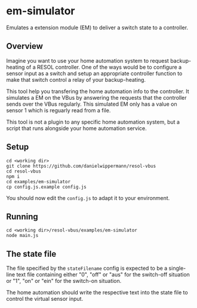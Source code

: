 # em-simulator

Emulates a extension module (EM) to deliver a switch state to a controller.


## Overview

Imagine you want to use your home automation system to request backup-heating
of a RESOL controller. One of the ways would be to configure a sensor input as
a switch and setup an appropriate controller function to make that switch
control a relay of your backup-heating.

This tool help you transfering the home automation info to the controller. It
simulates a EM on the VBus by answering the requests that the controller sends
over the VBus regularly. This simulated EM only has a value on sensor 1 which is
reguarly read from a file.

This tool is not a plugin to any specific home automation system, but a script
that runs alongside your home automation service.


## Setup

```
cd <working dir>
git clone https://github.com/danielwippermann/resol-vbus
cd resol-vbus
npm i
cd examples/em-simulator
cp config.js.example config.js
```

You should now edit the `config.js` to adapt it to your environment.


## Running

```
cd <working dir>/resol-vbus/examples/em-simulator
node main.js
```


## The state file

The file specified by the `stateFilename` config is expected to be a single-line
text file containing either "0", "off" or "aus" for the switch-off situation or
"1", "on" or "ein" for the switch-on situation.

The home automation should write the respective text into the state file to
control the virtual sensor input.
